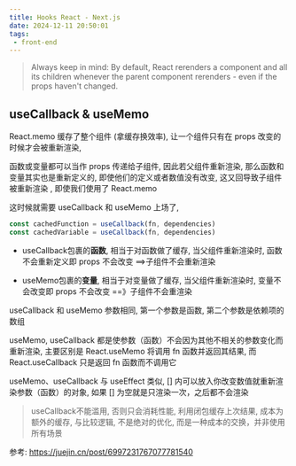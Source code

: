```yaml
---
title: Hooks React - Next.js
date: 2024-12-11 20:50:01
tags:
 - front-end
---
```


> Always keep in mind: By default, React rerenders a component and all its children whenever the parent component rerenders - even if the props haven't changed.

## useCallback & useMemo

React.memo 缓存了整个组件 (拿缓存换效率), 让一个组件只有在 props 改变的时候才会被重新渲染, 

函数或变量都可以当作 props 传递给子组件, 因此若父组件重新渲染, 那么函数和变量其实也是重新定义的, 即使他们的定义或者数值没有改变, 这又回导致子组件被重新渲染 , 即使我们使用了 React.memo

这时候就需要 useCallback 和 useMemo 上场了, 

```ts
const cachedFunction = useCallback(fn, dependencies)
const cachedVariable = useCallback(fn, dependencies)
```

- useCallback包裹的**函数**, 相当于对函数做了缓存, 当父组件重新渲染时, 函数不会重新定义即 props 不会改变 ==>子组件不会重新渲染

- useMemo包裹的**变量**, 相当于对变量做了缓存, 当父组件重新渲染时, 变量不会改变即 props 不会改变 ==》子组件不会重渲染

useCallback 和 useMemo 参数相同, 第一个参数是函数, 第二个参数是依赖项的数组

useMemo, useCallback 都是使参数（函数）不会因为其他不相关的参数变化而重新渲染, 主要区别是 React.useMemo 将调用 fn 函数并返回其结果, 而 React.useCallback 只是返回 fn 函数而不调用它

useMemo、useCallback 与 useEffect 类似, [] 内可以放入你改变数值就重新渲染参数（函数）的对象, 如果 [] 为空就是只渲染一次，之后都不会渲染

> useCallback不能滥用, 否则只会消耗性能, 利用闭包缓存上次结果, 成本为额外的缓存, 与比较逻辑, 不是绝对的优化, 而是一种成本的交换，并非使用所有场景

参考: https://juejin.cn/post/6997231767077781540

